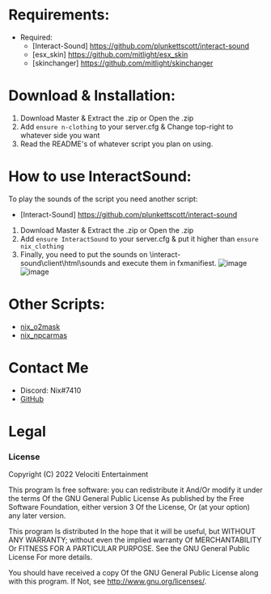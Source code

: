 # Requirements:
* Required:
  * [Interact-Sound] https://github.com/plunkettscott/interact-sound
  * [esx_skin] https://github.com/mitlight/esx_skin
  * [skinchanger] https://github.com/mitlight/skinchanger

# Download & Installation:
1) Download Master & Extract the .zip or Open the .zip
2) Add `ensure n-clothing` to your server.cfg & Change top-right to whatever side you want
3) Read the README's of whatever script you plan on using.

# How to use InteractSound:
To play the sounds of the script you need another script:
* [Interact-Sound] https://github.com/plunkettscott/interact-sound
1) Download Master & Extract the .zip or Open the .zip
2) Add `ensure InteractSound` to your server.cfg & put it higher than `ensure nix_clothing`
3) Finally, you need to put the sounds on \interact-sound\client\html\sounds and execute them in fxmanifiest.
![image](https://user-images.githubusercontent.com/93496101/155001482-d9f87866-7818-461e-a9d9-c724dafcc4af.png)
![image](https://user-images.githubusercontent.com/93496101/155001643-8dec49d7-be65-4666-9d2f-c731264bf5ad.png)

# Other Scripts:
* [nix_o2mask]( https://github.com/NixCD/nix_o2mask )
* [nix_npcarmas]( https://github.com/NixCD/nix_npcarmas )

# Contact Me
* Discord: Nix#7410
* [GitHub]( https://github.com/NixCD )

# Legal
### License
Copyright (C) 2022 Velociti Entertainment

This program Is free software: you can redistribute it And/Or modify it under the terms Of the GNU General Public License As published by the Free Software Foundation, either version 3 Of the License, Or (at your option) any later version.

This program Is distributed In the hope that it will be useful, but WITHOUT ANY WARRANTY; without even the implied warranty Of MERCHANTABILITY Or FITNESS FOR A PARTICULAR PURPOSE. See the GNU General Public License For more details.

You should have received a copy Of the GNU General Public License along with this program. If Not, see http://www.gnu.org/licenses/.
